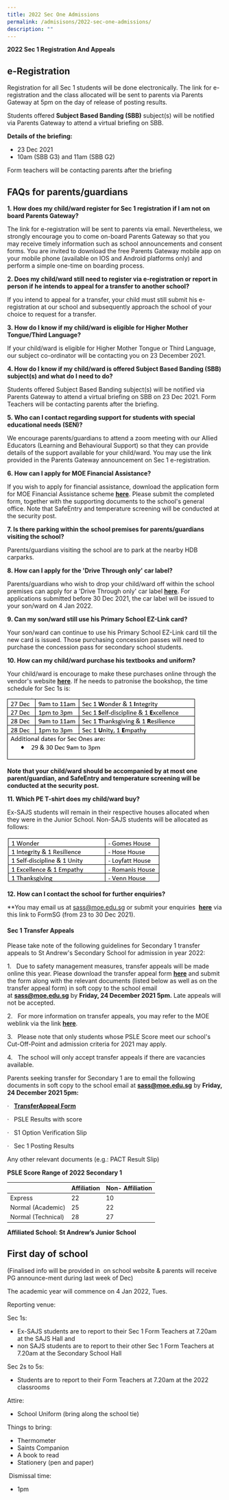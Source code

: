 ```yaml
---
title: 2022 Sec One Admissions
permalink: /admisisons/2022-sec-one-admissions/
description: ""
---
```


**2022 Sec 1 Registration And Appeals**   

e-Registration
--------------

Registration for all Sec 1 students will be done electronically. The link for e-registration and the class allocated will be sent to parents via Parents Gateway at 5pm on the day of release of posting results. 

Students offered **Subject Based Banding (SBB)** subject(s) will be notified via Parents Gateway to attend a virtual briefing on SBB.

**Details of the briefing:**

*   23 Dec 2021
*   10am (SBB G3) and 11am (SBB G2) 

Form teachers will be contacting parents after the briefing 

  

FAQs for parents/guardians
--------------------------

**1. How does my child/ward register for Sec 1 registration if I am not on board Parents Gateway?**

The link for e-registration will be sent to parents via email. Nevertheless, we strongly encourage you to come on-board Parents Gateway so that you may receive timely information such as school announcements and consent forms. You are invited to download the free Parents Gateway mobile app on your mobile phone (available on IOS and Android platforms only) and perform a simple one-time on boarding process.

**2. Does my child/ward still need to register via e-registration or report in person if he intends to appeal for a transfer to another school?**

If you intend to appeal for a transfer, your child must still submit his e-registration at our school and subsequently approach the school of your choice to request for a transfer. 

**3. How do I know if my child/ward is eligible for Higher Mother Tongue/Third Language?**

If your child/ward is eligible for Higher Mother Tongue or Third Language, our subject co-ordinator will be contacting you on 23 December 2021.  
  
**4. How do I know if my child/ward is offered Subject Based Banding (SBB) subject(s) and what do I need to do?**

Students offered Subject Based Banding subject(s) will be notified via Parents Gateway to attend a virtual briefing on SBB on 23 Dec 2021. Form Teachers will be contacting parents after the briefing.   

**5. Who can I contact regarding support for students with special educational needs (SEN)?**

We encourage parents/guardians to attend a zoom meeting with our Allied Educators (Learning and Behavioural Support) so that they can provide details of the support available for your child/ward. You may use the link provided in the Parents Gateway announcement on Sec 1 e-registration.   

**6. How can I apply for MOE Financial Assistance?**

If you wish to apply for financial assistance, download the application form for MOE Financial Assistance scheme [**here**](https://www.moe.gov.sg/financial-matters/financial-assistance). Please submit the completed form, together with the supporting documents to the school's general office. Note that SafeEntry and temperature screening will be conducted at the security post. 

**7. Is there parking within the school premises for parents/guardians visiting the school?**

Parents/guardians visiting the school are to park at the nearby HDB carparks.  

**8. How can I apply for the 'Drive Through only' car label?**

Parents/guardians who wish to drop your child/ward off within the school premises can apply for a 'Drive Through only' car label **[here](https://tinyurl.com/SassCarLabel2022)**. For applications submitted before 30 Dec 2021, the car label will be issued to your son/ward on 4 Jan 2022. 

**9. Can my son/ward still use his Primary School EZ-Link card?** 

Your son/ward can continue to use his Primary School EZ-Link card till the new card is issued. Those purchasing concession passes will need to purchase the concession pass for secondary school students.  

**10. How can my child/ward purchase his textbooks and uniform?**

Your child/ward is encourage to make these purchases online through the vendor's website **[here](https://www.printpak.com.sg/)**. If he needs to patronise the bookshop, the time schedule for Sec 1s is:

![](/images/download.png)

**Note that your child/ward should be accompanied by at most one parent/guardian, and SafeEntry and temperature screening will be conducted at the security post.**  

**11. Which PE T-shirt does my child/ward buy?**

Ex-SAJS students will remain in their respective houses allocated when they were in the Junior School. Non-SAJS students will be allocated as follows:

![](/images/peshirt.jpg)

**12. How can I contact the school for further enquiries?**

**You may email us at sass@moe.edu.sg or submit your enquiries **[](https://standrewssec.moe.edu.sg/goog_236794786)** [**here**](https://tinyurl.com/Sass2022S1Enquiry) via this link to FormSG (from 23 to 30 Dec 2021).

#### Sec 1 Transfer Appeals

Please take note of the following guidelines for Secondary 1 transfer appeals to St Andrew's Secondary School for admission in year 2022:  

  
1.   Due to safety management measures, transfer appeals will be made online this year. Please download the transfer appeal form [**here**](https://standrewssec.moe.edu.sg/qql/slot/u181/Admissions/2022%20Sec%20One%20Admissions/Request%20For%20Transfer%20Form%20for%20Sec%201%20appeals%20for%202022.pdf) and submit the form along with the relevant documents (listed below as well as on the transfer appeal form) in soft copy to the school email at **sass@moe.edu.sg** by **Friday, 24 December 2021 5pm.** Late appeals will not be accepted.  

2.   For more information on transfer appeals, you may refer to the MOE weblink via the link [**here**](https://www.moe.gov.sg/secondary/s1-posting/results/appeal-for-school-transfer). 

3.   Please note that only students whose PSLE Score meet our school's Cut-Off-Point and admission criteria for 2021 may apply.

4.   The school will only accept transfer appeals if there are vacancies available.

Parents seeking transfer for Secondary 1 are to email the following documents in soft copy to the school email at **sass@moe.edu.sg** by **Friday, 24 December 2021 5pm:** 

·   [**TransferAppeal Form**](https://standrewssec.moe.edu.sg/qql/slot/u181/Admissions/2022%20Sec%20One%20Admissions/Request%20For%20Transfer%20Form%20for%20Sec%201%20appeals%20for%202022.pdf) 

·   PSLE Results with score

·   S1 Option Verification Slip

·   Sec 1 Posting Results

Any other relevant documents (e.g.: PACT Result Slip)

**PSLE Score Range of 2022 Secondary 1**

|  | Affiliation | Non- Affiliation |
| -------- | -------- | -------- |
| Express     | 22    | 10     |
| Normal (Academic)    | 25     | 22     |
| Normal (Technical)     | 28     | 27     |

**Affiliated School: St Andrew’s Junior School**

First day of school
-------------------

(Finalised info will be provided in  on school website & parents will receive PG announce-ment during last week of Dec)  
  

The academic year will commence on 4 Jan 2022, Tues.

Reporting venue:

Sec 1s:

*   Ex-SAJS students are to report to their Sec 1 Form Teachers at 7.20am at the SAJS Hall and
*   non SAJS students are to report to their other Sec 1 Form Teachers at 7.20am at the Secondary School Hall

Sec 2s to 5s:

*   Students are to report to their Form Teachers at 7.20am at the 2022 classrooms

Attire:

*   School Uniform (bring along the school tie)

Things to bring:

*   Thermometer
*   Saints Companion
*   A book to read
*   Stationery (pen and paper)

 Dismissal time:

*   1pm